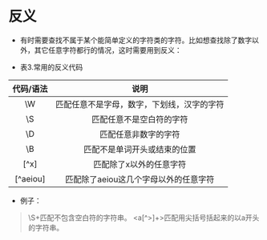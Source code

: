 # 反义

* 有时需要查找不属于某个能简单定义的字符类的字符。比如想查找除了数字以外，其它任意字符都行的情况，这时需要用到反义：

* 表3.常用的反义代码

| 代码/语法 | 说明 |
| :---: | :---: |
| \W | 匹配任意不是字母，数字，下划线，汉字的字符 |
| \S | 匹配任意不是空白符的字符 |
| \D | 匹配任意非数字的字符 |
| \B | 匹配不是单词开头或结束的位置 |
| \[^x\] | 匹配除了x以外的任意字符 |
| \[^aeiou\] | 匹配除了aeiou这几个字母以外的任意字符 |

* 例子：
> \S+匹配不包含空白符的字符串。
> <a[^>]+>匹配用尖括号括起来的以a开头的字符串。


